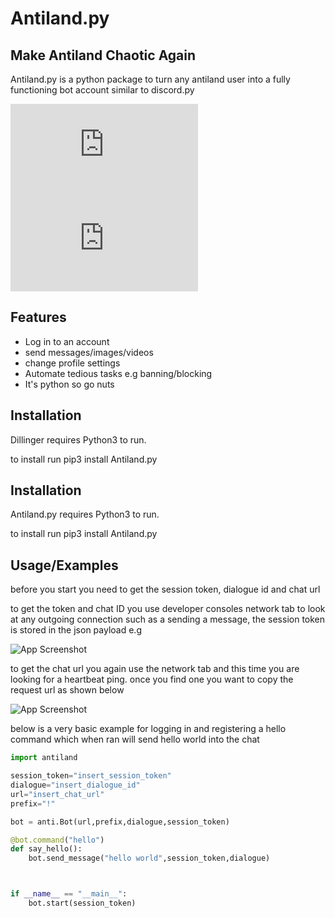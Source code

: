 # Antiland.py
## Make Antiland Chaotic Again


Antiland.py is a python package to turn any antiland user into a fully functioning
bot account similar to discord.py

![GitHub](https://img.shields.io/github/license/TheUnsocialEngineer/Anti.py) 
![PyPI - Version](https://img.shields.io/pypi/v/Antiland.py?labelColor=black&color=blue)





## Features

- Log in to an account
- send messages/images/videos 
- change profile settings
- Automate tedious tasks e.g banning/blocking
- It's python so go nuts



## Installation

Dillinger requires Python3 to run.

to install run pip3 install Antiland.py


## Installation

Antiland.py requires Python3 to run.

to install run pip3 install Antiland.py


## Usage/Examples

before you start you need to get the session token, dialogue id and chat url

to get the token and chat ID you use developer consoles network tab to look at any outgoing connection such as a sending a message, the session token is stored in the json payload e.g 

![App Screenshot](https://i.imgur.com/ZkVi80e.png)

to get the chat url you again use the network tab and this time you are looking for a heartbeat ping. once you find one you want to copy the request url as shown below

![App Screenshot](https://i.imgur.com/MaYCXdL.png)

below is a very basic example for logging in and registering a hello command
which when ran will send hello world into the chat

```python
import antiland

session_token="insert_session_token"
dialogue="insert_dialogue_id"
url="insert_chat_url"
prefix="!"

bot = anti.Bot(url,prefix,dialogue,session_token)

@bot.command("hello")
def say_hello():
    bot.send_message("hello world",session_token,dialogue)



if __name__ == "__main__":
    bot.start(session_token)
    
```

